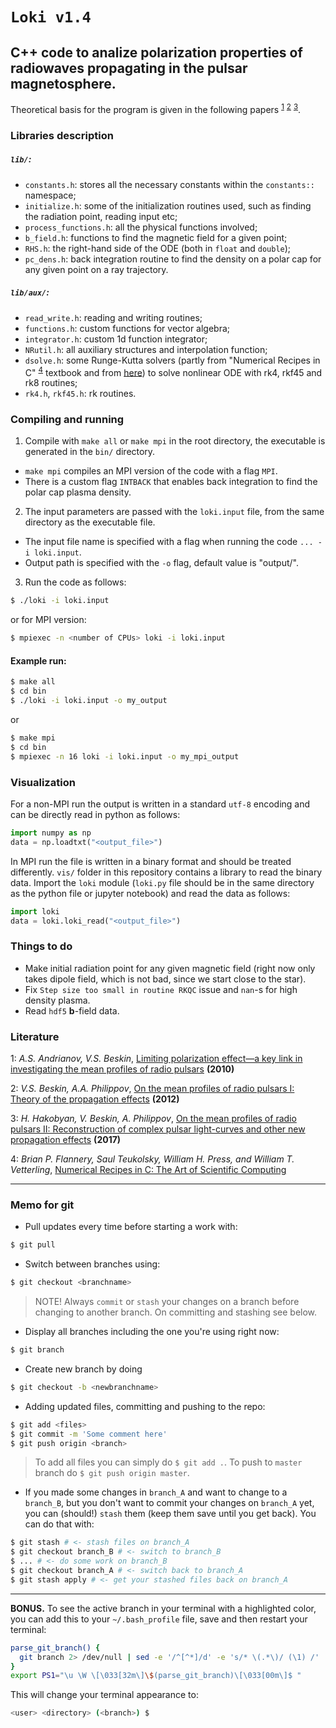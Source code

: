 # `Loki v1.4`
## C++ code to analize polarization properties of radiowaves propagating in the pulsar magnetosphere.

Theoretical basis for the program is given in the following papers <sup>[1](#myfootnote1)</sup>
<sup>[2](#myfootnote2)</sup> <sup>[3](#myfootnote3)</sup>.

### Libraries description

##### `lib/`:
* `constants.h`: stores all the necessary constants within the `constants::` namespace;
* `initialize.h`: some of the initialization routines used, such as finding the radiation point, reading input etc;
* `process_functions.h`: all the physical functions involved;
* `b_field.h`: functions to find the magnetic field for a given point;
* `RHS.h`: the right-hand side of the ODE (both in `float` and `double`);
* `pc_dens.h`: back integration routine to find the density on a polar cap for any given point on a ray trajectory.

##### `lib/aux/`:
* `read_write.h`: reading and writing routines;
* `functions.h`: custom functions for vector algebra;
* `integrator.h`: custom 1d function integrator;
* `NRutil.h`: all auxiliary structures and interpolation function;
* `dsolve.h`: some Runge-Kutta solvers (partly from "Numerical Recipes in C" <sup>[4](#myfootnote4)</sup> textbook and from [here](https://people.sc.fsu.edu/~jburkardt/c_src/)) to solve nonlinear ODE with rk4, rkf45 and rk8 routines;
* `rk4.h`, `rkf45.h`: rk routines.


### Compiling and running
1. Compile with `make all` or `make mpi` in the root directory, the executable is generated in the `bin/` directory.
* `make mpi` compiles an MPI version of the code with a flag `MPI`.
* There is a custom flag `INTBACK` that enables back integration to find the polar cap plasma density.
2. The input parameters are passed with the `loki.input` file, from the same directory as the executable file.
* The input file name is specified with a flag when running the code `... -i loki.input`.
* Output path is specified with the `-o` flag, default value is "output/".
3. Run the code as follows:
```bash
$ ./loki -i loki.input
```
or for MPI version:
```bash
$ mpiexec -n <number of CPUs> loki -i loki.input
```

#### Example run:
```bash
$ make all
$ cd bin
$ ./loki -i loki.input -o my_output
```
or
```bash
$ make mpi
$ cd bin
$ mpiexec -n 16 loki -i loki.input -o my_mpi_output
```

### Visualization

For a non-MPI run the output is written in a standard `utf-8` encoding and can be directly read in python as follows:
```python
import numpy as np
data = np.loadtxt("<output_file>")
```

In MPI run the file is written in a binary format and should be treated differently. `vis/` folder in this repository contains a library to read the binary data. Import the `loki` module (`loki.py` file should be in the same directory as the python file or jupyter notebook) and read the data as follows:
```python
import loki
data = loki.loki_read("<output_file>")
```

### Things to do
- Make initial radiation point for any given magnetic field (right now only takes dipole field, which is not bad, since we start close to the star).
- Fix `Step size too small in routine RKQC` issue and `nan`-s for high density plasma.
- Read `hdf5` __b__-field data.

### Literature
<a name="myfootnote1">1</a>: _A.S. Andrianov, V.S. Beskin_, [Limiting polarization effect—a key link in investigating the mean profiles of radio pulsars](https://link.springer.com/article/10.1134/S1063773710040031) __(2010)__

<a name="myfootnote2">2</a>: _V.S. Beskin, A.A. Philippov_, [On the mean profiles of radio pulsars I: Theory of the propagation effects](https://arxiv.org/pdf/1107.3775.pdf) __(2012)__

<a name="myfootnote3">3</a>: _H. Hakobyan, V. Beskin, A. Philippov_, [On the mean profiles of radio pulsars II: Reconstruction of complex pulsar light-curves and other new propagation effects](https://arxiv.org/abs/1704.08743) __(2017)__

<a name="myfootnote4">4</a>: _Brian P. Flannery, Saul Teukolsky, William H. Press, and William T. Vetterling_, [Numerical Recipes in C: The Art of Scientific Computing](http://www2.units.it/ipl/students_area/imm2/files/Numerical_Recipes.pdf)

---

### Memo for git

- Pull updates every time before starting a work with:
```bash
$ git pull
```

- Switch between branches using:
```bash
$ git checkout <branchname>
```

> NOTE! Always `commit` or `stash` your changes on a branch before changing to another branch. On committing and stashing see below.

- Display all branches including the one you're using right now:
```bash
$ git branch
```

- Create new branch by doing
```bash
$ git checkout -b <newbranchname>
```

- Adding updated files, committing and pushing to the repo:
```bash
$ git add <files>
$ git commit -m 'Some comment here'
$ git push origin <branch>
```
> To add all files you can simply do `$ git add .`. To push to `master` branch do `$ git push origin master`.

- If you made some changes in `branch_A` and want to change to a `branch_B`, but you don't want to commit your changes on `branch_A` yet, you can (should!) `stash` them (keep them save until you get back). You can do that with:
```bash
$ git stash # <- stash files on branch_A
$ git checkout branch_B # <- switch to branch_B
$ ... # <- do some work on branch_B
$ git checkout branch_A # <- switch back to branch_A
$ git stash apply # <- get your stashed files back on branch_A
```

---

__BONUS.__ To see the active branch in your terminal with a highlighted color, you can add this to your `~/.bash_profile` file, save and then restart your terminal:
```bash
parse_git_branch() {
  git branch 2> /dev/null | sed -e '/^[^*]/d' -e 's/* \(.*\)/ (\1) /'
}
export PS1="\u \W \[\033[32m\]\$(parse_git_branch)\[\033[00m\]$ "
```
This will change your terminal appearance to:
```bash
<user> <directory> (<branch>) $
```
